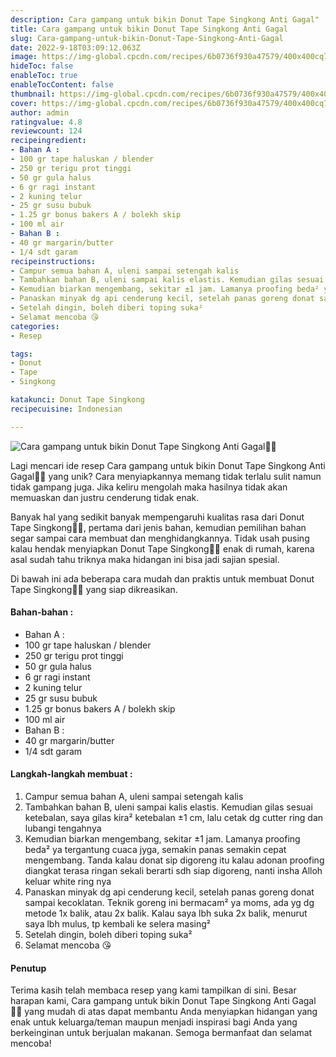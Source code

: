 ```yaml
---
description: Cara gampang untuk bikin Donut Tape Singkong Anti Gagal"
title: Cara gampang untuk bikin Donut Tape Singkong Anti Gagal
slug: Cara-gampang-untuk-bikin-Donut-Tape-Singkong-Anti-Gagal
date: 2022-9-18T03:09:12.063Z
image: https://img-global.cpcdn.com/recipes/6b0736f930a47579/400x400cq70/photo.jpg
hideToc: false
enableToc: true
enableTocContent: false
thumbnail: https://img-global.cpcdn.com/recipes/6b0736f930a47579/400x400cq70/photo.jpg
cover: https://img-global.cpcdn.com/recipes/6b0736f930a47579/400x400cq70/photo.jpg
author: admin
ratingvalue: 4.8
reviewcount: 124
recipeingredient:
- Bahan A :
- 100 gr tape haluskan / blender
- 250 gr terigu prot tinggi
- 50 gr gula halus
- 6 gr ragi instant
- 2 kuning telur
- 25 gr susu bubuk
- 1.25 gr bonus bakers A / bolekh skip
- 100 ml air
- Bahan B :
- 40 gr margarin/butter
- 1/4 sdt garam
recipeinstructions:
- Campur semua bahan A, uleni sampai setengah kalis
- Tambahkan bahan B, uleni sampai kalis elastis. Kemudian gilas sesuai ketebalan, saya gilas kira² ketebalan ±1 cm, lalu cetak dg cutter ring dan lubangi tengahnya
- Kemudian biarkan mengembang, sekitar ±1 jam. Lamanya proofing beda² ya tergantung cuaca jyga, semakin panas semakin cepat mengembang. Tanda kalau donat sip digoreng itu kalau adonan proofing diangkat terasa ringan sekali berarti sdh siap digoreng, nanti insha Alloh keluar white ring nya
- Panaskan minyak dg api cenderung kecil, setelah panas goreng donat sampai kecoklatan. Teknik goreng ini bermacam² ya moms, ada yg dg metode 1x balik, atau 2x balik. Kalau saya lbh suka 2x balik, menurut saya lbh mulus, tp kembali ke selera masing²
- Setelah dingin, boleh diberi toping suka²
- Selamat mencoba 😘
categories:
- Resep

tags:
- Donut
- Tape
- Singkong

katakunci: Donut Tape Singkong
recipecuisine: Indonesian

---
```


![Cara gampang untuk bikin Donut Tape Singkong Anti Gagal👩‍🍳](https://img-global.cpcdn.com/recipes/6b0736f930a47579/400x400cq70/photo.jpg)

Lagi mencari ide resep Cara gampang untuk bikin Donut Tape Singkong Anti Gagal👩‍🍳 yang unik? Cara menyiapkannya memang tidak terlalu sulit namun tidak gampang juga. Jika keliru mengolah maka hasilnya tidak akan memuaskan dan justru cenderung tidak enak.

Banyak hal yang sedikit banyak mempengaruhi kualitas rasa dari Donut Tape Singkong👩‍🍳, pertama dari jenis bahan, kemudian pemilihan bahan segar sampai cara membuat dan menghidangkannya. Tidak usah pusing kalau hendak menyiapkan Donut Tape Singkong👩‍🍳 enak di rumah, karena asal sudah tahu triknya maka hidangan ini bisa jadi sajian spesial.

Di bawah ini ada beberapa cara mudah dan praktis untuk membuat Donut Tape Singkong👩‍🍳 yang siap dikreasikan.

<!--inarticleads1-->

#### Bahan-bahan :

- Bahan A :
- 100 gr tape haluskan / blender
- 250 gr terigu prot tinggi
- 50 gr gula halus
- 6 gr ragi instant
- 2 kuning telur
- 25 gr susu bubuk
- 1.25 gr bonus bakers A / bolekh skip
- 100 ml air
- Bahan B :
- 40 gr margarin/butter
- 1/4 sdt garam

<!--inarticleads2-->

#### Langkah-langkah membuat :

1. Campur semua bahan A, uleni sampai setengah kalis
1. Tambahkan bahan B, uleni sampai kalis elastis. Kemudian gilas sesuai ketebalan, saya gilas kira² ketebalan ±1 cm, lalu cetak dg cutter ring dan lubangi tengahnya
1. Kemudian biarkan mengembang, sekitar ±1 jam. Lamanya proofing beda² ya tergantung cuaca jyga, semakin panas semakin cepat mengembang. Tanda kalau donat sip digoreng itu kalau adonan proofing diangkat terasa ringan sekali berarti sdh siap digoreng, nanti insha Alloh keluar white ring nya
1. Panaskan minyak dg api cenderung kecil, setelah panas goreng donat sampai kecoklatan. Teknik goreng ini bermacam² ya moms, ada yg dg metode 1x balik, atau 2x balik. Kalau saya lbh suka 2x balik, menurut saya lbh mulus, tp kembali ke selera masing²
1. Setelah dingin, boleh diberi toping suka²
1. Selamat mencoba 😘

#### Penutup

Terima kasih telah membaca resep yang kami tampilkan di sini. Besar harapan kami, Cara gampang untuk bikin Donut Tape Singkong Anti Gagal👩‍🍳 yang mudah di atas dapat membantu Anda menyiapkan hidangan yang enak untuk keluarga/teman maupun menjadi inspirasi bagi Anda yang berkeinginan untuk berjualan makanan. Semoga bermanfaat dan selamat mencoba!